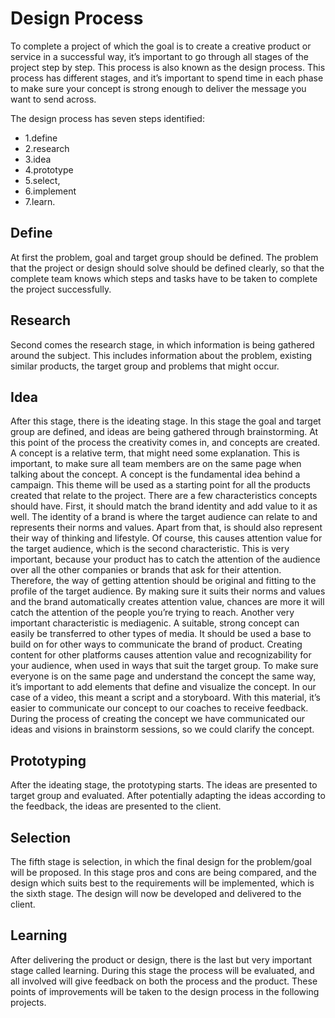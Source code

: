 # Design Process

To complete a project of which the goal is to create a creative product or service in a successful way, it’s important to go through all stages of the project step by step. This process is also known as the design process. This process has different stages, and it’s important to spend time
in each phase to make sure your concept is strong enough to deliver the message you want to send across.

The design process has seven steps identified: 

- 1.define
- 2.research
- 3.idea
- 4.prototype
- 5.select,
- 6.implement
- 7.learn. 

## Define

At first the problem, goal and target group should be defined. The problem that the project or design should solve should be defined clearly, so that the complete team knows which steps and tasks have to be taken to complete the project successfully. 

## Research
Second comes the research stage, in which information is being gathered around the subject. This includes information about the problem, existing similar products, the target group and problems that might occur.

## Idea

After this stage, there is the ideating stage. In this stage the goal and target group are defined, and ideas are being gathered through brainstorming. At this point of the process the creativity comes in, and concepts are created. A concept is a relative term, that might need some
explanation. This is important, to make sure all team members are on the same page when talking about the concept. A concept is the fundamental idea behind a campaign. This theme will be used as a starting point for all the products created that relate to the project. There are a few characteristics concepts should have. First, it should match the brand identity and add value to it as well. The identity of a brand is where the target audience can relate to and
represents their norms and values. Apart from that, is should also represent their way of thinking and lifestyle. Of course, this causes attention value for the target audience, which is the second characteristic. This is very important, because your product has to catch the attention of the audience over all the other companies or brands that ask for their attention. Therefore, the way of getting attention should be original and fitting to the profile of the target
audience. By making sure it suits their norms and values and the brand automatically creates attention value, chances are more it will catch the attention of the people you’re trying to reach. Another very important characteristic is mediagenic. A suitable, strong concept can easily be
transferred to other types of media. It should be used a base to build on for other ways to communicate the brand of product. Creating content for other platforms causes attention value and recognizability for your audience, when used in ways that suit the target group. To make sure everyone is on the same page and understand the concept the same way, it’s important to add elements that define and visualize the concept. In our case of a video, this meant a script
and a storyboard. With this material, it’s easier to communicate our concept to our coaches to receive feedback. During the process of creating the concept we have communicated our ideas and visions in brainstorm sessions, so we could clarify the concept. 

## Prototyping

After the ideating stage, the prototyping starts. The ideas are presented to target group and evaluated. After potentially adapting the ideas according to the feedback, the ideas are presented to the client. 

## Selection

The fifth stage is selection, in which the final design for the problem/goal will be proposed. In this stage pros and cons are being compared, and the design which suits best to the requirements will be implemented, which is the sixth stage. The design will now be developed and delivered to the client.

## Learning

After delivering the product or design, there is the last but very important stage called learning. During this stage the process will be evaluated, and all involved will give feedback on both the process and the product. These points of improvements will be taken to the design process in
the following projects.



